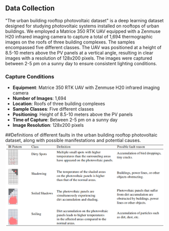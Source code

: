 ## Data Collection

"The urban building rooftop photovoltaic dataset" is a deep learning dataset designed for studying photovoltaic systems installed on rooftops of urban buildings. We employed a Matrice 350 RTK UAV equipped with a Zenmuse H20 infrared imaging camera to capture a total of 1,694 thermographic images on the roofs of three building complexes. The samples encompassed five different classes. The UAV was positioned at a height of 8.5-10 meters above the PV panels at a vertical angle, resulting in clear images with a resolution of 128x200 pixels. The images were captured between 2-5 pm on a sunny day to ensure consistent lighting conditions.

### Capture Conditions

- **Equipment**: Matrice 350 RTK UAV with Zenmuse H20 infrared imaging camera
- **Number of Images**: 1,694
- **Location**: Roofs of three building complexes
- **Sample Classes**: Five different classes
- **Positioning**: Height of 8.5-10 meters above the PV panels
- **Time of Capture**: Between 2-5 pm on a sunny day
- **Image Resolution**: 128x200 pixels

##Definitions of different faults in the urban building rooftop photovoltaic dataset, along with possible manifestations and potential causes.
![Definitions](Definitions.png)

